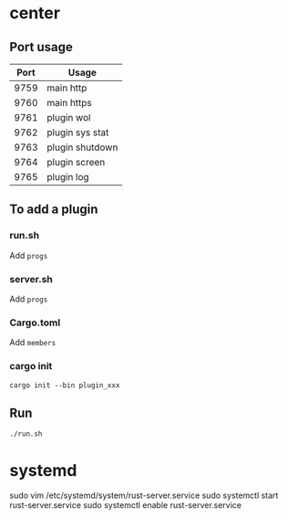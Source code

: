 # center

## Port usage

| Port  | Usage             |
| ----  | ----------------- |
| 9759  | main http         |
| 9760  | main https        |
| 9761  | plugin wol        |
| 9762  | plugin sys stat   |
| 9763  | plugin shutdown   |
| 9764  | plugin screen     |
| 9765  | plugin log        |

## To add a plugin

### run.sh
Add `progs`

### server.sh
Add `progs`

### Cargo.toml
Add `members`

### cargo init
`cargo init --bin plugin_xxx`

## Run
`./run.sh`

# systemd
sudo vim /etc/systemd/system/rust-server.service
sudo systemctl start rust-server.service
sudo systemctl enable rust-server.service